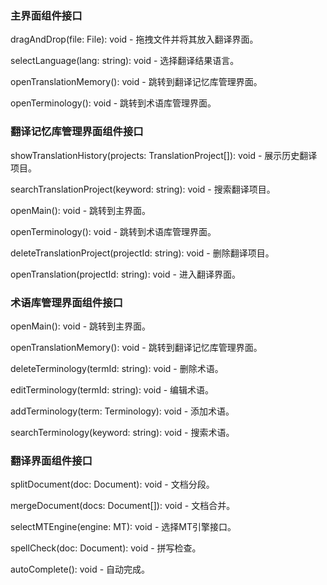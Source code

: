 ### 主界面组件接口

dragAndDrop(file: File): void - 拖拽文件并将其放入翻译界面。

selectLanguage(lang: string): void - 选择翻译结果语言。

openTranslationMemory(): void - 跳转到翻译记忆库管理界面。

openTerminology(): void - 跳转到术语库管理界面。

### 翻译记忆库管理界面组件接口

showTranslationHistory(projects: TranslationProject[]): void - 展示历史翻译项目。

searchTranslationProject(keyword: string): void - 搜索翻译项目。

openMain(): void - 跳转到主界面。

openTerminology(): void - 跳转到术语库管理界面。

deleteTranslationProject(projectId: string): void - 删除翻译项目。

openTranslation(projectId: string): void - 进入翻译界面。

### 术语库管理界面组件接口

openMain(): void - 跳转到主界面。

openTranslationMemory(): void - 跳转到翻译记忆库管理界面。

deleteTerminology(termId: string): void - 删除术语。

editTerminology(termId: string): void - 编辑术语。

addTerminology(term: Terminology): void - 添加术语。

searchTerminology(keyword: string): void - 搜索术语。

### 翻译界面组件接口

splitDocument(doc: Document): void - 文档分段。

mergeDocument(docs: Document[]): void - 文档合并。

selectMTEngine(engine: MT): void - 选择MT引擎接口。

spellCheck(doc: Document): void - 拼写检查。

autoComplete(): void - 自动完成。
